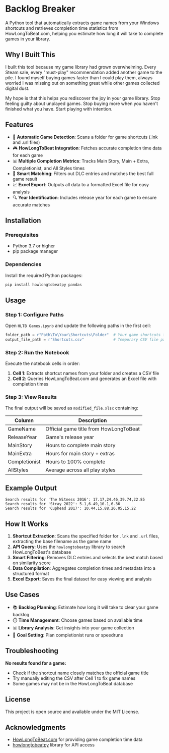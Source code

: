 # Backlog Breaker

A Python tool that automatically extracts game names from your Windows shortcuts and retrieves completion time statistics from HowLongToBeat.com, helping you estimate how long it will take to complete games in your library.

## Why I Built This

I built this tool because my game library had grown overwhelming. Every Steam sale, every "must-play" recommendation added another game to the pile. I found myself buying games faster than I could play them, always worried I was missing out on something great while other games collected digital dust.

My hope is that this helps you rediscover the joy in your game library. Stop feeling guilty about unplayed games. Stop buying more when you haven't finished what you have. Start playing with intention.

## Features

- 📁 **Automatic Game Detection**: Scans a folder for game shortcuts (.lnk and .url files)
- 🎮 **HowLongToBeat Integration**: Fetches accurate completion time data for each game
- 📊 **Multiple Completion Metrics**: Tracks Main Story, Main + Extra, Completionist, and All Styles times
- 🎯 **Smart Matching**: Filters out DLC entries and matches the best full game result
- 📈 **Excel Export**: Outputs all data to a formatted Excel file for easy analysis
- 🔍 **Year Identification**: Includes release year for each game to ensure accurate matches

## Installation

### Prerequisites

- Python 3.7 or higher
- pip package manager

### Dependencies

Install the required Python packages:

```bash
pip install howlongtobeatpy pandas
```

## Usage

### Step 1: Configure Paths

Open `HLTB Games.ipynb` and update the following paths in the first cell:

```python
folder_path = r"Path\To\Your\Shortcuts\Folder"  # Your game shortcuts folder
output_file_path = r"Shortcuts.csv"             # Temporary CSV file path
```

### Step 2: Run the Notebook

Execute the notebook cells in order:

1. **Cell 1**: Extracts shortcut names from your folder and creates a CSV file
2. **Cell 2**: Queries HowLongToBeat.com and generates an Excel file with completion times

### Step 3: View Results

The final output will be saved as `modified_file.xlsx` containing:

| Column | Description |
|--------|-------------|
| GameName | Official game title from HowLongToBeat |
| ReleaseYear | Game's release year |
| MainStory | Hours to complete main story |
| MainExtra | Hours for main story + extras |
| Completionist | Hours to 100% complete |
| AllStyles | Average across all play styles |

## Example Output

```
Search results for 'The Witness 2016': 17.17,24.46,39.74,22.85
Search results for 'Stray 2022': 5.1,6.49,10.1,6.36
Search results for 'Cuphead 2017': 10.44,15.88,26.05,15.22
```

## How It Works

1. **Shortcut Extraction**: Scans the specified folder for `.lnk` and `.url` files, extracting the base filename as the game name
2. **API Query**: Uses the `howlongtobeatpy` library to search HowLongToBeat's database
3. **Smart Filtering**: Removes DLC entries and selects the best match based on similarity score
4. **Data Compilation**: Aggregates completion times and metadata into a structured format
5. **Excel Export**: Saves the final dataset for easy viewing and analysis

## Use Cases

- 📚 **Backlog Planning**: Estimate how long it will take to clear your game backlog
- ⏱️ **Time Management**: Choose games based on available time
- 📊 **Library Analysis**: Get insights into your game collection
- 🎯 **Goal Setting**: Plan completionist runs or speedruns

## Troubleshooting

**No results found for a game:**
- Check if the shortcut name closely matches the official game title
- Try manually editing the CSV after Cell 1 to fix game names
- Some games may not be in the HowLongToBeat database

## License

This project is open source and available under the MIT License.

## Acknowledgments

- [HowLongToBeat.com](https://howlongtobeat.com/) for providing game completion time data
- [howlongtobeatpy](https://github.com/ScrappyCocco/HowLongToBeat-PythonAPI) library for API access